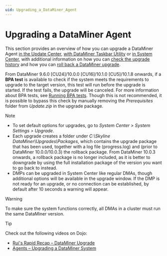 ```yaml
---
uid: Upgrading_a_DataMiner_Agent
---
```


# Upgrading a DataMiner Agent

This section provides an overview of how you can upgrade a DataMiner Agent [in the Update Center](xref:Upgrading_a_DataMiner_Agent_in_the_Update_Center), [with DataMiner Taskbar Utility](xref:Upgrading_a_DataMiner_Agent_using_DataMiner_Taskbar_Utility) or [in System Center](xref:Upgrading_a_DataMiner_Agent_in_System_Center), with additional information on how you can [check the upgrade history](xref:Checking_the_upgrade_history_of_a_DataMiner_Agent) and how you can [roll back a DataMiner upgrade](xref:Rolling_back_a_DataMiner_upgrade).

From DataMiner 9.6.0 \[CU24\]/10.0.0 \[CU16\]/10.1.0 \[CU5\]/10.1.8 onwards, if a **BPA test** is available to check if the system meets the requirements to upgrade to the target version, this test will run before the upgrade is started. If the test fails, the upgrade will be canceled. For more information about BPA tests, see [Running BPA tests](xref:Running_BPA_tests). Though this is not recommended, it is possible to bypass this check by manually removing the *Prerequisites* folder from *Update.zip* in the upgrade package.

> [!NOTE]
> - To set default options for upgrades, go to *System Center* > *System Settings \> Upgrade*.
> - Each upgrade creates a folder under *C:\\Skyline DataMiner\\Upgrades\\Packages*, which contains the upgrade package that has been used, together with a log file (progress.log) and (prior to DataMiner 10.0.0/10.0.3) the rollback package. From DataMiner 10.0.3 onwards, a rollback package is no longer included, as it is better to downgrade by using the full installation package of the version you want to go back to instead.
> - DMPs can be upgraded in System Center like regular DMAs, though additional options will be available in the upgrade window. If the DMP is not ready for an upgrade, or no connection can be established, by default after 10 seconds a warning will appear.

> [!WARNING]
> To make sure the system functions correctly, all DMAs in a cluster must run the same DataMiner version.

> [!TIP]
> Check out the following videos on Dojo:
> - [Rui's Rapid Recap – DataMiner Upgrade](https://community.dataminer.services/video/ruis-rapid-recap-dataminer-upgrade/)
> - [Agents – Upgrading a DataMiner System](https://community.dataminer.services/video/agents-upgrading-a-dataminer-system/)
>
